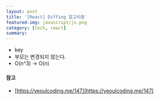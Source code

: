 ```yaml
---
layout: post
title: '[React] Diffing 알고리즘'
featured-img: javascript/js.png
category: [tech, react]
summary:
---
```


- key
- 부모는 변경되지 않는다.
- O(n^3) -> O(n)

#### 참고
- [https://yeoulcoding.me/147](https://yeoulcoding.me/147)
